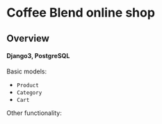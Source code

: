 # Coffee Blend online shop

## Overview
#### Django3, PostgreSQL

Basic models:<br />
- `Product`
- `Category`
- `Cart`

Other functionality:<br />
